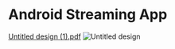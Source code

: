 # Android Streaming App
[Untitled design (1).pdf](https://github.com/MinhajAhmed27/AndroidStreamTvApp/files/7740392/Untitled.design.1.pdf)
![Untitled design](https://user-images.githubusercontent.com/60568039/146666036-55471c91-e432-4bb0-b8e3-fac0acb266a8.png)
